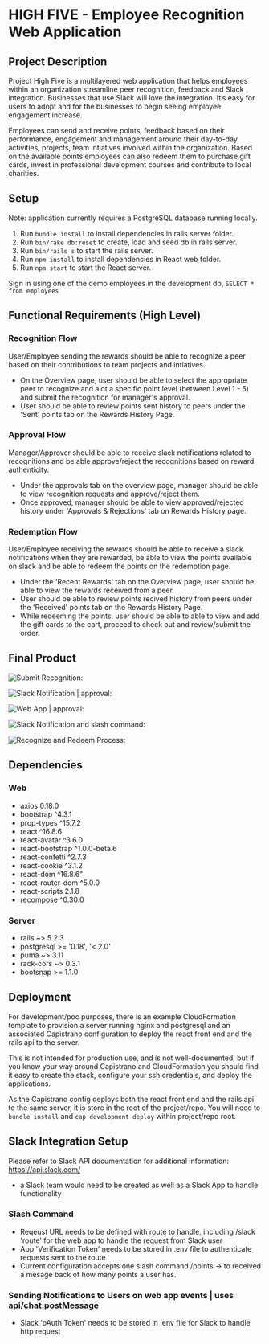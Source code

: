 # HIGH FIVE - Employee Recognition Web Application

## Project Description 

Project High Five is a multilayered web application that helps employees within an organization streamline peer recognition, feedback and Slack integration. Businesses that use Slack will love the integration. It’s easy for users to adopt and for the businesses to begin seeing employee engagement increase.

Employees can send and receive points, feedback based on their performance, engagement and management around their day-to-day activities, projects, team intiatives involved within the organization. Based on the available points employees can also redeem them to purchase gift cards, invest in professional development courses and contribute to local charities. 


## Setup

Note: application currently requires a PostgreSQL database running locally.

1. Run `bundle install` to install dependencies in rails server folder.
2. Run `bin/rake db:reset` to create, load and seed db in rails server.
3. Run `bin/rails s` to start the rails server.
4. Run `npm install` to install dependencies in React web folder.
5. Run `npm start` to start the React server.

Sign in using one of the demo employees in the development db, `SELECT * from employees`

## Functional Requirements (High Level)

### Recognition Flow 
User/Employee sending the rewards should be able to recognize a peer based on their contributions to team projects and intiatives.
* On the Overview page, user should be able to select the appropriate peer to recognize and alot a specific point level (between Level 1 - 5) and submit the recognition for manager's approval.
* User should be able to review points sent history to peers under the 'Sent' points tab on the Rewards History Page.

### Approval Flow 
Manager/Approver should be able to receive slack notifications related to recognitions and be able approve/reject the recognitions based on reward authenticity.
* Under the approvals tab on the overview page, manager should be able to view recognition requests and approve/reject them. 
* Once approved, manager should be able to view approved/rejected history under 'Approvals & Rejections' tab on Rewards History page.

### Redemption Flow 
User/Employee receiving the rewards should be able to receive a slack notifications when they are rewarded, be able to view the points available on slack and be able to redeem the points on the redemption page.
* Under the 'Recent Rewards' tab on the Overview page, user should be able to view the rewards received from a peer. 
* User should be able to review points recived history from peers under the 'Received' points tab on the Rewards History Page.
* While redeeming the points, user should be able to able to view and add the gift cards to the cart, proceed to check out and review/submit the order.



## Final Product 

![Submit Recognition:](https://github.com/binduprakash/HighFive-Employee-Recognition-App/blob/master/web/public/submit_recognition.gif)

![Slack Notification | approval:](https://github.com/binduprakash/HighFive-Employee-Recognition-App/blob/master/web/public/slack_approval.png)

![Web App | approval:](https://github.com/binduprakash/HighFive-Employee-Recognition-App/blob/master/web/public/web_app_approval.png)


![Slack Notification and slash command:](https://github.com/binduprakash/HighFive-Employee-Recognition-App/blob/master/web/public/Slack_notification_and_slash_command.gif)

![Recognize and Redeem Process:](https://github.com/binduprakash/HighFive-Employee-Recognition-App/blob/master/web/public/Recognition_and_redeem.gif)



## Dependencies 

### Web

* axios 0.18.0
* bootstrap ^4.3.1
* prop-types ^15.7.2
* react ^16.8.6
* react-avatar ^3.6.0
* react-bootstrap ^1.0.0-beta.6
* react-confetti ^2.7.3
* react-cookie ^3.1.2
* react-dom ^16.8.6"
* react-router-dom ^5.0.0
* react-scripts 2.1.8
* recompose ^0.30.0

### Server

* rails ~> 5.2.3
* postgresql >= '0.18', '< 2.0'
* puma ~> 3.11
* rack-cors ~> 0.3.1
* bootsnap >= 1.1.0


## Deployment

For development/poc purposes, there is an example CloudFormation template to
provision a server running nginx and postgresql and an associated Capistrano
configuration to deploy the react front end and the rails api to the server.

This is not intended for production use, and is not well-documented, but if you
know your way around Capistrano and CloudFormation you should find it easy to
create the stack, configure your ssh credentials, and deploy the applications.

As the Capistrano config deploys both the react front end and the rails api to
the same server, it is store in the root of the project/repo. You will need to
`bundle install` and  `cap development deploy` within project/repo root.


## Slack Integration Setup

Please refer to Slack API documentation for additional information: https://api.slack.com/

* a Slack team would need to be created as well as a Slack App to handle functionality

### Slash Command

* Reqeust URL needs to be defined with route to handle, including /slack 'route' for the web app to handle the request from Slack user
* App 'Verification Token' needs to be stored in .env file to authenticate requests sent to the route
* Current configuration accepts one slash command /points -> to received a mesage back of how many points a user has.


### Sending Notifications to Users on web app events | uses api/chat.postMessage

* Slack 'oAuth Token' needs to be stored in .env file for Slack to handle http request





